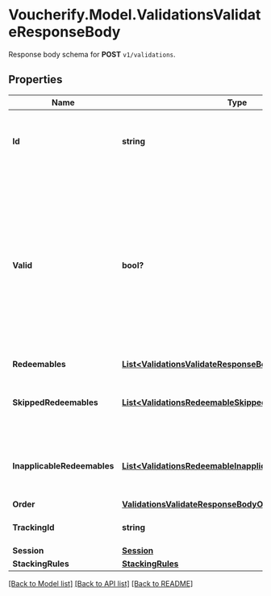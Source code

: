 # Voucherify.Model.ValidationsValidateResponseBody
Response body schema for **POST** `v1/validations`.

## Properties

Name | Type | Description | Notes
------------ | ------------- | ------------- | -------------
**Id** | **string** | Unique identifier of the validation, assigned by Voucherify. | [optional] 
**Valid** | **bool?** | The result of the validation. It takes all of the redeemables into account and returns a &#x60;false&#x60; if at least one redeemable is inapplicable. Returns &#x60;true&#x60; if all redeemables are applicable. | [optional] 
**Redeemables** | [**List&lt;ValidationsValidateResponseBodyRedeemablesItem&gt;**](ValidationsValidateResponseBodyRedeemablesItem.md) |  | [optional] 
**SkippedRedeemables** | [**List&lt;ValidationsRedeemableSkipped&gt;**](ValidationsRedeemableSkipped.md) | Lists validation results of each skipped redeemable. | [optional] 
**InapplicableRedeemables** | [**List&lt;ValidationsRedeemableInapplicable&gt;**](ValidationsRedeemableInapplicable.md) | Lists validation results of each inapplicable redeemable. | [optional] 
**Order** | [**ValidationsValidateResponseBodyOrder**](ValidationsValidateResponseBodyOrder.md) |  | [optional] 
**TrackingId** | **string** | Hashed customer source ID. | [optional] 
**Session** | [**Session**](Session.md) |  | [optional] 
**StackingRules** | [**StackingRules**](StackingRules.md) |  | 

[[Back to Model list]](../README.md#documentation-for-models) [[Back to API list]](../README.md#documentation-for-api-endpoints) [[Back to README]](../README.md)

